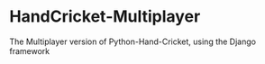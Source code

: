 # HandCricket-Multiplayer
The Multiplayer version of Python-Hand-Cricket, using the Django framework
